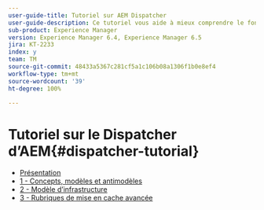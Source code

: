 ```yaml
---
user-guide-title: Tutoriel sur AEM Dispatcher
user-guide-description: Ce tutoriel vous aide à mieux comprendre le fonctionnement et l’utilisation du Dispatcher.
sub-product: Experience Manager
version: Experience Manager 6.4, Experience Manager 6.5
jira: KT-2233
index: y
team: TM
source-git-commit: 48433a5367c281cf5a1c106b08a1306f1b0e8ef4
workflow-type: tm+mt
source-wordcount: '39'
ht-degree: 100%

---
```



# Tutoriel sur le Dispatcher d’AEM{#dispatcher-tutorial}

+ [Présentation](overview.md)
+ [1 - Concepts, modèles et antimodèles](chapter-1.md)
+ [2 - Modèle d’infrastructure](chapter-2.md)
+ [3 - Rubriques de mise en cache avancée](chapter-3.md)
